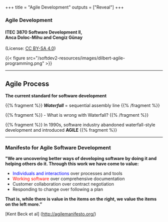 +++
title = "Agile Development"
outputs = ["Reveal"]
+++

### Agile Development

#### ITEC 3870 Software Development II, <br> Anca Doloc-Mihu and Cengiz Günay

(License: [CC BY-SA 4.0](http://creativecommons.org/licenses/by-sa/4.0/))
    
{{< figure src="/softdev2-resources/images/dilbert-agile-programming.png" >}}

---

## Agile Process

**The current standard for software development**

{{% fragment %}} **_Waterfall_** = sequential assembly line 
{{% /fragment %}}

{{% fragment %}} - What is wrong with Waterfall? 
{{% /fragment %}}

{{% fragment %}} In 1990s, software industry abandoned waterfall-style development and introduced 
**AGILE** {{% fragment %}}

---

### Manifesto for Agile Software Development 

**"We are uncovering better ways of developing software by doing it and helping others do it.  Through this work we have come to value:**

* <font color="blue"> Individuals and interactions </font> over processes and tools 
* <font color="red"> Working software </font> over comprehensive documentation 
* Customer collaboration over contract negotiation 
* Responding to change over following a plan 

**That is, while there is value in the items on the right, we value the items on the left more.”**


[Kent Beck et al] (http://agilemanifesto.org/) 
